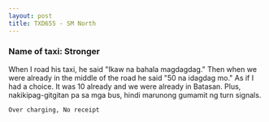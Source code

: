 ```yaml
---
layout: post
title: TXD655 - SM North
---
```


### Name of taxi: Stronger

When I road his taxi, he said "Ikaw na bahala magdagdag." Then when we were already in the middle of the road he said "50 na idagdag mo." As if I had a choice. It was 10 already and we were already in Batasan. Plus, nakikipag-gitgitan pa sa mga bus, hindi marunong gumamit ng turn signals.

```Over charging, No receipt```
